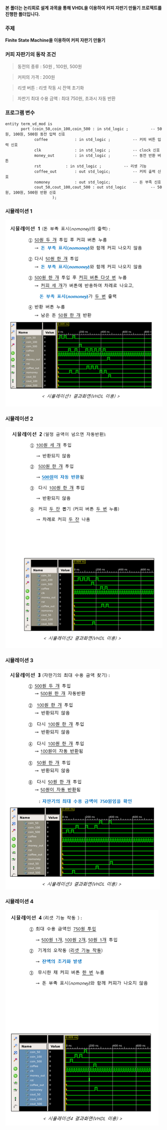 **본 폴더는 논리회로 설계 과목을 통해 VHDL을 이용하여 커피 자판기 만들기 프로젝트를 진행한 폴더입니다.**  
  
  
  
  


### 주제

  **Finite State Machine을 이용하여 커피 자판기 만들기**
  


### 커피 자판기의 동작 조건
 > 동전의 종류 : 50원 , 100원, 500원  
 
 > 커피의 가격 : 200원  
 
 > 리셋 버튼 : 리셋 작동 시 잔액 초기화  
 
 > 자판기 최대 수용 금액 : 최대 750원, 초과시 자동 반환  
 
### 프로그램 변수  

   ```
   entity term_vd_mod is
          port (coin_50,coin_100,coin_500 : in std_logic ;          -- 50원, 100원, 500원 동전 입력 신호    
                coffee			  : in std_logic ;          -- 커피 버튼 입력 신호    
                clk 			  : in std_logic ;          -- clock 신호  
                money_out		  : in std_logic ;          -- 동전 반환 버튼    
                rst			  : in std_logic ;          -- 리셋 기능   
                coffee_out		  : out std_logic;          -- 커피 출력 신호    
                nomoney			  : out std_logic;          -- 돈 부족 신호  
                cout_50,cout_100,cout_500 : out std_logic           -- 50원, 100원, 500원 반환 신호     				  			  
				        );
   ```

### 시뮬레이션 1

![simul1](images/simul1.PNG)


### 시뮬레이션 2

![simul2](images/simul2.PNG)  


### 시뮬레이션 3

![simul3](images/simul3.PNG)  
  
  
### 시뮬레이션 4  

![simul4](images/simul4.PNG)





 
 
